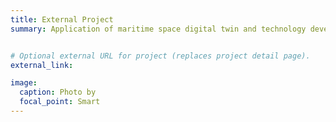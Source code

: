 ```yaml
---
title: External Project
summary: Application of maritime space digital twin and technology developments


# Optional external URL for project (replaces project detail page).
external_link: 

image:
  caption: Photo by 
  focal_point: Smart
---
```

